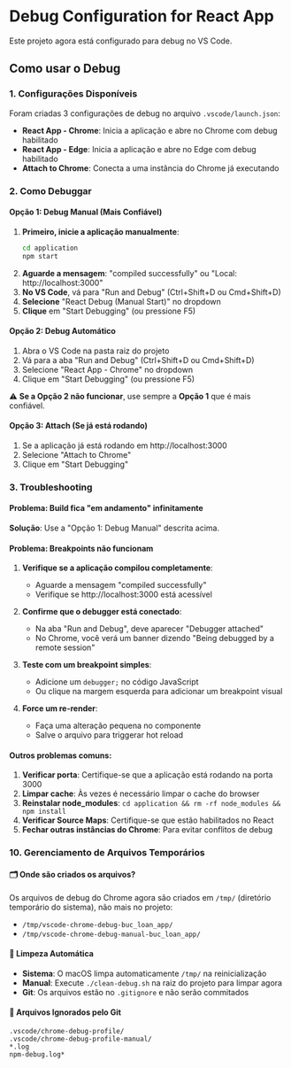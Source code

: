 # Debug Configuration for React App

Este projeto agora está configurado para debug no VS Code.

## Como usar o Debug

### 1. Configurações Disponíveis

Foram criadas 3 configurações de debug no arquivo `.vscode/launch.json`:

- **React App - Chrome**: Inicia a aplicação e abre no Chrome com debug habilitado
- **React App - Edge**: Inicia a aplicação e abre no Edge com debug habilitado  
- **Attach to Chrome**: Conecta a uma instância do Chrome já executando

### 2. Como Debuggar

#### Opção 1: Debug Manual (Mais Confiável)
1. **Primeiro, inicie a aplicação manualmente**:
   ```bash
   cd application
   npm start
   ```
2. **Aguarde a mensagem**: "compiled successfully" ou "Local: http://localhost:3000"
3. **No VS Code**, vá para "Run and Debug" (Ctrl+Shift+D ou Cmd+Shift+D)
4. **Selecione** "React Debug (Manual Start)" no dropdown
5. **Clique** em "Start Debugging" (ou pressione F5)

#### Opção 2: Debug Automático
1. Abra o VS Code na pasta raiz do projeto
2. Vá para a aba "Run and Debug" (Ctrl+Shift+D ou Cmd+Shift+D)
3. Selecione "React App - Chrome" no dropdown
4. Clique em "Start Debugging" (ou pressione F5)

⚠️ **Se a Opção 2 não funcionar**, use sempre a **Opção 1** que é mais confiável.

#### Opção 3: Attach (Se já está rodando)
1. Se a aplicação já está rodando em http://localhost:3000
2. Selecione "Attach to Chrome"
3. Clique em "Start Debugging"


### 3. Troubleshooting

#### Problema: Build fica "em andamento" infinitamente
**Solução**: Use a "Opção 1: Debug Manual" descrita acima.

#### Problema: Breakpoints não funcionam
1. **Verifique se a aplicação compilou completamente**:
   - Aguarde a mensagem "compiled successfully"
   - Verifique se http://localhost:3000 está acessível

2. **Confirme que o debugger está conectado**:
   - Na aba "Run and Debug", deve aparecer "Debugger attached"
   - No Chrome, você verá um banner dizendo "Being debugged by a remote session"

3. **Teste com um breakpoint simples**:
   - Adicione um `debugger;` no código JavaScript
   - Ou clique na margem esquerda para adicionar um breakpoint visual

4. **Force um re-render**:
   - Faça uma alteração pequena no componente
   - Salve o arquivo para triggerar hot reload

#### Outros problemas comuns:

1. **Verificar porta**: Certifique-se que a aplicação está rodando na porta 3000
2. **Limpar cache**: Às vezes é necessário limpar o cache do browser
3. **Reinstalar node_modules**: `cd application && rm -rf node_modules && npm install`
4. **Verificar Source Maps**: Certifique-se que estão habilitados no React
5. **Fechar outras instâncias do Chrome**: Para evitar conflitos de debug

### 10. Gerenciamento de Arquivos Temporários

#### 🗂️ Onde são criados os arquivos?
Os arquivos de debug do Chrome agora são criados em `/tmp/` (diretório temporário do sistema), não mais no projeto:
- `/tmp/vscode-chrome-debug-buc_loan_app/`
- `/tmp/vscode-chrome-debug-manual-buc_loan_app/`

#### 🧹 Limpeza Automática
- **Sistema**: O macOS limpa automaticamente `/tmp/` na reinicialização
- **Manual**: Execute `./clean-debug.sh` na raiz do projeto para limpar agora
- **Git**: Os arquivos estão no `.gitignore` e não serão commitados

#### 📁 Arquivos Ignorados pelo Git
```
.vscode/chrome-debug-profile/
.vscode/chrome-debug-profile-manual/
*.log
npm-debug.log*
```